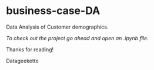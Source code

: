 # business-case-DA
Data Analysis of Customer demographics.

*To check out the project go ahead and open an .ipynb file.*

Thanks for reading!

Datageekette
